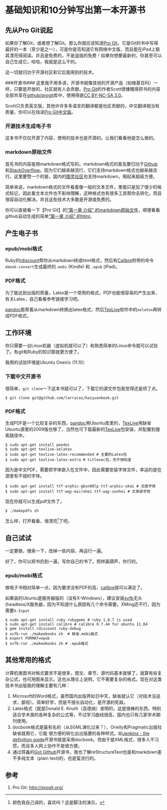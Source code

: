 # 基础知识和10分钟写出第一本开源书 #
## 先从Pro Git说起 ##

如果你了解Git，或者想了解Git。那么你就应该知道[Pro Git](http://progit.org/)，它是Git的书中写得最好的一本（至少是之一），可是你是否知道它有网络中文版，而且能在iPad上极其漂亮得阅读。并且是免费的，不是盗版的免费！如果你想要最新的，你甚至可以自己生成它。哈哈，我就是这么干的。

这一切就归功于开源社区和它后面用到的技术。

###开源书###
这里我不用多讲，开源书就像其他的开源产品（如维基百科）一样，只要是开放的，社区就有人会贡献。[Pro Git](http://progit.org/)的作者Scott很慷慨得把书的内容全部共享在[github/progit](http://github.com/progit/progit)库中，使用得是[CC BY-NC-SA 3.0](http://creativecommons.org/licenses/by-nc-sa/3.0/us/)。

Scott只负责英文版，其他许许多多语言的翻译都是社区贡献的，中文翻译相当有质量，你可以在线读[Pro Git中文版](http://progit.org/book/zh/)。

### 开源技术生成电子书 ###
这本书不仅仅开源了内容，使用的技术也是开源的。让我们看看他是怎么做的。

### markdown原始文件 ###
首先书的内容是用markdown格式写的。markdown格式的普及要归功于[Github](github.com)和[StackOverflow](http://stackoverflow.com/)。因为它们越来越流行，它们支持markdown格式也越来越流行。这里要赞一个的是，国内的[图灵社区](http://www.ituring.com.cn/)也支持markdown，用起来超级方便。

简单来说，markdown格式的文件看着像一般的文本文件，里面只是加了很少的格式标记，因此看文本文件也不影响理解，这种格式也有很多工具帮你去转化，而且很容自动化解决。并且这些技术大多数是开源或免费的。

你可以直接看一下【Pro Git】的[“第一章 介绍” 的markdown原始文件](https://raw.github.com/progit/progit/master/zh/01-introduction/01-chapter1.markdown)，顺便看看github自动生成的简单[“第一章 介绍” 的html](https://github.com/progit/progit/blob/master/zh/01-introduction/01-chapter1.markdown)。

## 产生电子书 ##
### epub/mobi格式 ###
Ruby的[rdiscount](https://github.com/rtomayko/rdiscount)帮你从markdown转成html格式，然后有[Calibre](calibre)附带的命令`ebook-convert`生成最终的`.mobi` (Kindle) 和 `.epub` (iPad)。

### PDF格式 ###
为了能达到出版的质量，Latex是一个常用的格式，PDF也能很容易的产生出来，有关Latex，自己看看参考链接学习吧。

[pandoc](http://johnmacfarlane.net/pandoc/)能帮着从markdown转换出latex格式，然后[TexLive](http://www.tug.org/texlive/)软件中的`xelatex`再转成PDF格式。

## 工作环境 ##
你只需要一台Linux机器（虚拟机就可以了）和熟悉简单的Linux命令就可以试验了。有git和Ruby的知识那就更方便了。

我用的试验环境是Ubuntu Oneiric (11.10）

### 下载中文开源书 ###
很简单，`git clone`一下这本书就可以了，下载它的源文件包我觉得还是烦了点。
    
	$ git clone git@github.com/larrycai/kaiyuanbook.git
    
### PDF格式 ###
生成PDF是一个比较复杂的东西，[pandoc](http://johnmacfarlane.net/pandoc/)用Ubuntu库里的，[TexLive](http://www.tug.org/texlive/)用缺省Ubuntu源里的2009版也够了。当然也可下载最新的[TexLive](http://www.tug.org/texlive/)包安装，并配置到搜索路径中。
    
~~~~~~~~~~ {.bash}
$ sudo apt-get install pandoc
$ sudo apt-get texlive-xelatex
$ sudo apt-get texlive-latex-recommended # 主要的Latex包
$ sudo apt-get texlive-latex-extra # titlesec包，先不用知道
~~~~~~~~~~~~~~~~~~~~

因为是中文PDF，需要把字体嵌入在文件中，因此需要安装字体文件，幸运的是在源里有不错的字体。

~~~~~~~~~~ {.bash}
$ sudo apt-get install ttf-arphic-gbsn00lp ttf-arphic-ukai # 文鼎字体
$ sudo apt-get install ttf-wqy-microhei ttf-wqy-zenhei # 文泉驿字体
~~~~~~~~~~ 
    
现在你就可以生成pdf文件了。

    $ ./makepdfs zh	
    
怎么样，打开看看，很漂亮[^21]了吧。

## 自己试试 ##
一定要做，搜索一下，改掉一些内容，再运行一遍。

好了，你可以把书扔到一遍，写你自己的书了。照样画葫芦，你行的。
	
### epub/mobi格式 ###
做电子书相对简单一点，因为要求没有PDF的高，[calibre](http://calibre-ebook.com/)就可以满足了。

如果装的Ubuntu是服务器版的（没有X-Windows），建议安装[xvfb](http://en.wikipedia.org/wiki/Xvfb)无头(headless)X服务器，因为不知道什么原因有几个命令需要。XMing还不行，因为需要`X-Input`

    $ sudo apt-get install ruby rubygems # ruby 1.8.7 is used
	$ sudo apt-get install calibre # calibre 0.7.44 for ubuntu 11.04
	$ gem install rdiscount ruby-debug 
	$ xvfb-run ./makeebooks zh  # 缺省.mobi格式
	$ export FORMAT=epub
	$ xvfb-run ./makeebooks zh # .epub格式
	
## 其他常用的格式 ##

计算机类图书对格式要求不是很多，图文、章节、源代码基本就够了，就算有些复杂公式，也可用图来显示。这也从理论上说明，它不需要复杂的格式。现在对这类技术书出版我的理解主要有几种：

 1. Microsoft的Word格式，虽然国内出版界如日中天，缺省就认它（对技术没追求，鄙视）。简单好学，但是不擅长自动化，是开源的死敌。
 2. Latex格式（就是Donald E. Knuth（高德纳）发明的，这是很棒的东西，特别适合学术类的各种复杂的公式等，不过学习曲线很高，国内也只有几家学术期刊使用。
 3. docbook格式是最有名的（从SGML演化过来？），Orielly和Pragmatic出版社缺省就用它，它能    很方便的转化出出版要的各种样式。如[Jenkins - the definition guide](http://www.wakaleo.com/books/jenkins-the-definitive-guide)开源书就是采用docbook。但由于是XML格式，很多人不习惯，而且多人网上协作不是很方便。
 4. 通过蒋鑫的[Got Github](http://www.worldhello.net/gotgithub/)开源书，我也了解reStructureText也是和markdown差不多纯文本（plain text)的，也是蛮流行的。
 
## 参考 ##
 1. Pro Git: <http://progit.org/>
 
 [^21]: 颜色我自己调的，喜欢吗？这是脚注的演示。

 
